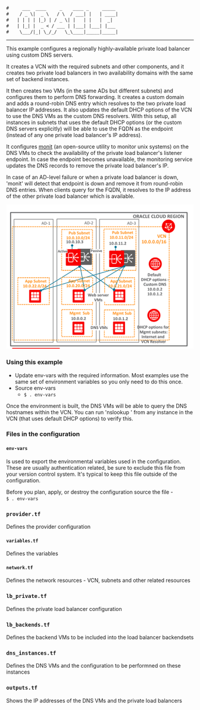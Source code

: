     #     ___  ____     _    ____ _     _____
    #    / _ \|  _ \   / \  / ___| |   | ____|
    #   | | | | |_) | / _ \| |   | |   |  _|
    #   | |_| |  _ < / ___ | |___| |___| |___
    #    \___/|_| \_/_/   \_\____|_____|_____|
***
This example configures a regionally highly-available private load balancer using custom DNS servers.

It creates a VCN with the required subnets and other components, and it creates two private load balancers in two availability domains with the same set of backend instances.

It then creates two VMs (in the same ADs but different subnets) and configures them to perform DNS forwarding. It creates a custom domain and adds a round-robin DNS entry which resolves to the two private load balancer IP addresses. It also updates the default DHCP options of the VCN to use the DNS VMs as the custom DNS resolvers. With this setup, all instances in subnets that uses the default DHCP options (or the custom DNS servers explicitly) will be able to use the FQDN as the endpoint (instead of any one private load balancer's IP address). 

It configures [monit](https://mmonit.com/monit/) (an open-source utility to monitor unix systems) on the DNS VMs to check the availability of the private load balancer's listener endpoint. In case the endpoint becomes unavailable, the monitoring service updates the DNS records to remove the private load balancer's IP. 

In case of an AD-level failure or when a private load balancer is down, 'monit' will detect that endpoint is down and remove it from round-robin DNS entries. When clients query for the FQDN, it resolves to the IP address of the other private load balancer which is available. 

![Architecture diagram](images/regional_ha_private_lb.png)


### Using this example
* Update env-vars with the required information. Most examples use the same set of environment variables so you only need to do this once.
* Source env-vars
  * `$ . env-vars`

Once the environment is built, the DNS VMs will be able to query the DNS hostnames within the VCN. You can run 'nslookup <fqdn-of-the-app>' from any instance in the VCN (that uses default DHCP options) to verify this. 

### Files in the configuration

#### `env-vars`
Is used to export the environmental variables used in the configuration. These are usually authentication related, be sure to exclude this file from your version control system. It's typical to keep this file outside of the configuration.

Before you plan, apply, or destroy the configuration source the file -  
`$ . env-vars`

### `provider.tf`
Defines the provider configuration

#### `variables.tf`
Defines the variables

#### `network.tf`
Defines the network resources - VCN, subnets and other related resources

### `lb_private.tf`
Defines the private load balancer configuration

### `lb_backends.tf`
Defines the backend VMs to be included into the load balancer backendsets

### `dns_instances.tf`
Defines the DNS VMs and the configuration to be performned on these instances

### `outputs.tf`
Shows the IP addresses of the DNS VMs and the private load balancers 


